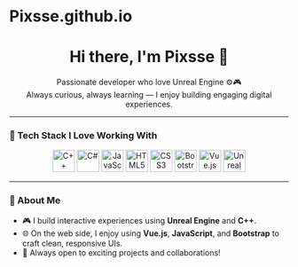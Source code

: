 # Pixsse.github.io

<h1 align="center">Hi there, I'm Pixsse  👋</h1>

<p align="center">
  Passionate developer who love Unreal Engine ⚙️🎮<br>
  Always curious, always learning — I enjoy building engaging digital experiences.
</p>

---

### 🧰 Tech Stack I Love Working With

<p align="center">
  <img src="https://cdn.jsdelivr.net/gh/devicons/devicon/icons/cplusplus/cplusplus-original.svg" alt="C++" width="40" height="40"/>

  <img src="https://cdn.jsdelivr.net/gh/devicons/devicon/icons/csharp/csharp-original.svg" alt="C#" width="40" height="40"/>

  <img src="https://cdn.jsdelivr.net/gh/devicons/devicon/icons/javascript/javascript-original.svg" alt="JavaScript" width="40" height="40"/>

  <img src="https://cdn.jsdelivr.net/gh/devicons/devicon/icons/html5/html5-original.svg" alt="HTML5" width="40" height="40"/>

  <img src="https://cdn.jsdelivr.net/gh/devicons/devicon/icons/css3/css3-original.svg" alt="CSS3" width="40" height="40"/>

  <img src="https://cdn.jsdelivr.net/gh/devicons/devicon/icons/bootstrap/bootstrap-original.svg" alt="Bootstrap" width="40" height="40"/>

  <img src="https://cdn.jsdelivr.net/gh/devicons/devicon/icons/vuejs/vuejs-original.svg" alt="Vue.js" width="40" height="40"/>

  <img src="https://img.icons8.com/ios-filled/50/000000/unreal-engine.png" alt="Unreal Engine" width="40" height="40"/>

</p>

---

### 🧠 About Me

- 🎮 I build interactive experiences using **Unreal Engine** and **C++**.
- 🌐 On the web side, I enjoy using **Vue.js**, **JavaScript**, and **Bootstrap** to craft clean, responsive UIs.
- 🎯 Always open to exciting projects and collaborations!
